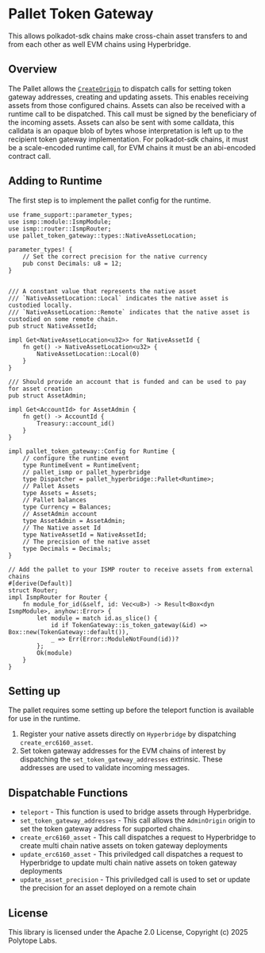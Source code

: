 # Pallet Token Gateway

This allows polkadot-sdk chains make cross-chain asset transfers to and from each other as well EVM chains using Hyperbridge.

## Overview

The Pallet allows the [`CreateOrigin`](https://docs.rs/pallet-token-gateway/15.1.1/pallet_token_gateway/pallet/trait.Config.html#associatedtype.CreateOrigin) to dispatch calls for setting token gateway addresses, creating and updating assets.
This enables receiving assets from those configured chains. Assets can also be received with a runtime call to be dispatched. This call must be signed by the beneficiary of the incoming assets. Assets can also be sent with some calldata, this calldata is an opaque blob of bytes
whose interpretation is left up to the recipient token gateway implementation. For polkadot-sdk chains, it must be a scale-encoded runtime call, for EVM chains it must be an abi-encoded contract call.

## Adding to Runtime

The first step is to implement the pallet config for the runtime.

```rust,ignore
use frame_support::parameter_types;
use ismp::module::IsmpModule;
use ismp::router::IsmpRouter;
use pallet_token_gateway::types::NativeAssetLocation;

parameter_types! {
    // Set the correct precision for the native currency
    pub const Decimals: u8 = 12;
}


/// A constant value that represents the native asset
/// `NativeAssetLocation::Local` indicates the native asset is custodied locally.
/// `NativeAssetLocation::Remote` indicates that the native asset is custodied on some remote chain.
pub struct NativeAssetId;

impl Get<NativeAssetLocation<u32>> for NativeAssetId {
	fn get() -> NativeAssetLocation<u32> {
		NativeAssetLocation::Local(0)
	}
}

/// Should provide an account that is funded and can be used to pay for asset creation
pub struct AssetAdmin;

impl Get<AccountId> for AssetAdmin {
	fn get() -> AccountId {
		Treasury::account_id()
	}
}

impl pallet_token_gateway::Config for Runtime {
    // configure the runtime event
    type RuntimeEvent = RuntimeEvent;
    // pallet_ismp or pallet_hyperbridge
    type Dispatcher = pallet_hyperbridge::Pallet<Runtime>;
    // Pallet Assets
    type Assets = Assets;
    // Pallet balances
    type Currency = Balances;
    // AssetAdmin account
    type AssetAdmin = AssetAdmin;
    // The Native asset Id
    type NativeAssetId = NativeAssetId;
    // The precision of the native asset
    type Decimals = Decimals;
}

// Add the pallet to your ISMP router to receive assets from external chains
#[derive(Default)]
struct Router;
impl IsmpRouter for Router {
    fn module_for_id(&self, id: Vec<u8>) -> Result<Box<dyn IsmpModule>, anyhow::Error> {
        let module = match id.as_slice() {
            id if TokenGateway::is_token_gateway(&id) => Box::new(TokenGateway::default()),
            _ => Err(Error::ModuleNotFound(id))?
        };
        Ok(module)
    }
}
```

## Setting up

The pallet requires some setting up before the teleport function is available for use in the runtime.

1.  Register your native assets directly on `Hyperbridge` by dispatching  `create_erc6160_asset`.
3.  Set token gateway addresses for the EVM chains of interest by dispatching the `set_token_gateway_addresses` extrinsic. These addresses are used to validate incoming messages.


## Dispatchable Functions

- `teleport` - This function is used to bridge assets through Hyperbridge.
- `set_token_gateway_addresses` - This call allows the `AdminOrigin` origin to set the token gateway address for supported chains.
- `create_erc6160_asset` - This call dispatches a request to Hyperbridge to create multi chain native assets on token gateway deployments
- `update_erc6160_asset` - This priviledged call dispatches a request to Hyperbridge to update multi chain native assets on token gateway deployments
- `update_asset_precision` - This priviledged call is used to set or update the precision for an asset deployed on a remote chain

## License

This library is licensed under the Apache 2.0 License, Copyright (c) 2025 Polytope Labs.
